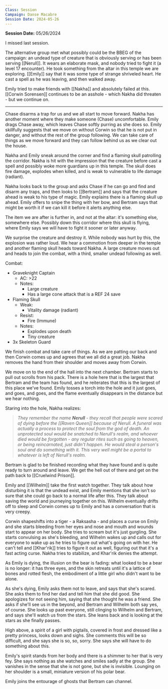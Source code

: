 ```yaml
---
Class: Session
Campaign: Danse Macabre
Session Date: 2024-05-26
---
```

**Session Date:** 05/26/2024

I missed last session.

The alternative group met what possibly could be the BBEG of the campaign: an undead type of creature that is obviously serving or has been serving [[Nerull]]. It wears an elaborate mask, and nobody tried to fight it (a level 17 encounter). He took something from the altar in this temple we are exploring. [[Emily]] say that it was some type of strange shriveled heart. He cast a spell as he was leaving, and then walked away.

Emily tried to make friends with [[Nakha]] and absolutely failed at this. [[Corwin Sorensen]] continues to be an asshole - which Nakha did threaten - but we continue on.

---

Chase disarms a trap for us and we all start to move forward. Nakha has another moment where they make someone (Chase) uncomfortable. Emily drags Chase away, which leaves Chase softly purring as she does so. Emily skillfully suggests that we move on without Corwin so that he is not put in danger, and without the rest of the group following. We can take care of things as we move forward and they can follow behind us as we clear out the house.

Nakha and Emily sneak around the corner and find a flaming skull patrolling the corridor. Nakha is hit with the impression that the creature before cast a spell and possibly woke more guardians up in this temple. The skull does fire damage, explodes when killed, and is weak to vulnerable to life damage (radiant).

Nakha looks back to the group and asks Chase if he can go and find and disarm any traps, and then looks to [[Bertram]] and says that the creature ahead is weak to his type of magic. Emily explains there is a flaming skull up ahead. Emily offers to snipe the thing with her bow, and Bertram says that might be worth it if we can kill it before it alerts anything else. 

The item we are after is further in, and not at the altar: it's something else, somewhere else. Possibly down this corridor where this skull is flying, where Emily says we will have to fight it sooner or later anyway.

We surprise the creature and destroy it. While nobody was hurt by this, the explosion was rather loud. We hear a commotion from deeper in the temple and another flaming skull heads toward Nakha. A large creature moves out and heads to join the combat, with a third, smaller undead following as well.

Combat:
- Graveknight Captain
	- AC: >22
	- Notes:
		- Large creature
		- Has a large cone attack that is a REF 24 save
- Flaming Skull
	- Weak:
		- Vitality damage (radiant)
	- Resist:
		- Fire (Immune)
	- Notes:
		- Explodes upon death
		- Tiny creature
- 3x Skeleton Guard

We finish combat and take care of things. As we are patting our back and then Corwin comes up and agrees that we all did a great job. Nakha removes the hand from their shoulder and moves away from Corwin.

We move on to the end of the hall into the next chamber. Bertram starts to pull out scrolls from his pack. There is a hole here that is the largest that Bertram and the team has found, and he reiterates that this is the largest of this place we've found. Emily tosses a torch into the hole and it just goes, and goes, and goes, and the flame eventually disappears in the distance but we hear nothing. 

Staring into the hole, Nakha realizes:
>*They remember the name **Nerull** - they recall that people were scared of dying before the [[Raven Queen]] because of Nerull. A funeral was actually a process to protect the soul from the god of death. An unprotected soul would be snatched to Nerull's realm, and whoever died would be forgotten - any regular rites such as going to heaven, or being reincarnated, just didn't happen. He would steal a person's soul and do something with it. This very well might be a portal to whatever is left of Nerull's realm.*

Bertram is glad to be finished recording what they have found and is quite ready to turn around and leave. We get the hell out of there and get on the path back to [[Cruelwind Prison]].

Emily and [[Wilhelm]] take the first watch together. They talk about how disturbing it is that the undead exist, and Emily mentions that she isn't so sure that she could go back to a normal life after this. They talk about saving the world and journeying together on this. Wilhelm eventually drifts off to sleep and Corwin comes up to Emily and has a conversation that is very creepy.

Corwin shapeshifts into a tiger - a Raksasha - and places a curse on Emily and she starts bleeding from her eyes and nose and mouth and wounds start to appear on her body. She tries to scream but it's just gurgling. She starts convulsing as she's bleeding, and Wilhelm wakes up and calls out for everyone to wake up as he tries to figure out what's going on with her. He can't tell and [[Khar'rik]] tries to figure it out as well, figuring out that it's a fast acting curse. Nakha tries to stabilize, and Khar'rik denies the attempt.

As Emily is dying, the illusion on the bear is fading: what looked to be a bear is no longer: it has three eyes, and the skin retreats until it's a lattice of bones and rotted flesh, the embodiment of a little girl who didn't want to be alone.

As she's dying, Emily asks them not to leave, and says that she's scared. She asks them to find her dad and tell him that she did good. She apologizes for not seeing him, saying that she thought he was a friend. She asks if she'll see us in the beyond, and Bertram and Wilhelm both say yes, of course. She looks up past everyone, still clinging to Wilhelm and Bertram, and says she'll watch us from the stars. She leans back and is looking at the stars as she finally passes.

High above, a spirit of a girl with pigtails, covered in frost and dressed like a pretty princess, looks down and sighs. She comments this will be so difficult, and she says she is so, so, sorry. She says she will have to do something about this. 

Emily's spirit stands from her body and there is a shimmer to her that is very fey. She says nothing as she watches and smiles sadly at the group. She vanishes in the sense that she is not gone, but she is invisible. Lounging on her shoulder is a small, miniature version of his polar bear.

Emily joins the entourage of ghosts that Bertram can channel.